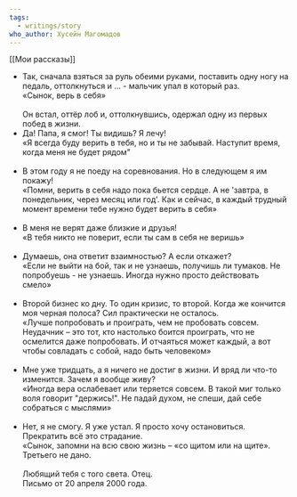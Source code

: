 ```yaml
---
tags:
  - writings/story
who_author: Хусейн Магомадов
---
```

[[Мои рассказы]]


- Так, сначала взяться за руль обеими руками, поставить одну ногу на педаль, оттолкнуться и … - мальчик упал в который раз.  
«Сынок, верь в себя»  
⠀  
Он встал, оттёр лоб и, оттолкнувшись, одержал одну из первых побед в жизни.  
- Да! Папа, я смог! Ты видишь? Я лечу!  
«Я всегда буду верить в тебя, но и ты не забывай. Наступит время, когда меня не будет рядом"  
⠀  
- В этом году я не поеду на соревнования. Но в следующем я им покажу!  
«Помни, верить в себя надо пока бьется сердце. А не 'завтра, в понедельник, через месяц или год'. Как и сейчас, в каждый трудный момент времени тебе нужно будет верить в себя»  
⠀  
- В меня не верят даже близкие и друзья!  
«В тебя никто не поверит, если ты сам в себя не веришь»  
⠀  
- Думаешь, она ответит взаимностью? А если откажет?  
«Если не выйти на бой, так и не узнаешь, получишь ли тумаков. Не попробуешь - не узнаешь. Иногда нужно просто действовать смело»  
⠀  
- Второй бизнес ко дну. То один кризис, то второй. Когда же кончится моя черная полоса? Сил практически не осталось.  
«Лучше попробовать и проиграть, чем не пробовать совсем. Неудачник – это тот, кто настолько боится проиграть, что не осмелится даже попробовать. И отчаяться может каждый, а вот чтобы совладать с собой, надо быть человеком»  
⠀  
- Мне уже тридцать, а я ничего не достиг в жизни. И вряд ли что-то изменится. Зачем я вообще живу?  
«Иногда вера ослабевает или теряется совсем. В такой миг только воля говорит "держись!". Не падай духом, не спеши, дай себе собраться с мыслями»  
⠀  
- Нет, я не смогу. Я уже устал. Я просто хочу остановиться. Прекратить всё это страдание.  
«Сынок, запомни на всю свою жизнь – «со щитом или на щите». Третьего не дано.  
⠀  
Любящий тебя с того света. Отец.  
Письмо от 20 апреля 2000 года.